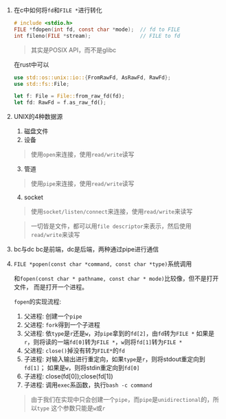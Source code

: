 1. 在c中如何将`fd`和`FILE *`进行转化
   
   ```c
   # include <stdio.h>
   FILE *fdopen(int fd, const char *mode);  // fd to FILE
   int fileno(FILE *stream);                // FILE to fd
   ```
   
   > 其实是POSIX API，而不是glibc
   

   在rust中可以

   ```rust
   use std::os::unix::io::{FromRawFd, AsRawFd, RawFd};
   use std::fs::File;

   let f: File = File::from_raw_fd(fd);
   let fd: RawFd = f.as_raw_fd();
   ```
   
2. UNIX的4种数据源

   1. 磁盘文件
   2. 设备
   > 使用`open`来连接，使用`read/write`读写
   3. 管道
   > 使用`pipe`来连接，使用`read/write`读写
   4. socket
   > 使用`socket/listen/connect`来连接，使用`read/write`来读写
   
   > 一切皆是文件，都可以用`file descriptor`来表示，然后使用`read/write`来读写
   
3. bc与dc
   bc是前端，dc是后端，两种通过pipe进行通信

4. `FILE *popen(const char *command, const char *type)`系统调用
   
   和`fopen(const char * pathname, const char * mode)`比较像，但不是打开文件，
   而是打开一个进程。

   `fopen`的实现流程:
   1. 父进程: 创建一个`pipe`
   2. 父进程: `fork`得到一个子进程
   3. 父进程: 依`type`是`r`还是`w`，对`pipe`拿到的`fd[2]`，由`fd`转为`FILE *`
   如果是`r`，则将读的一端`fd[0]`转为`FILE *`，`w`则将`fd[1]`转为`FILE *`
   4. 父进程: `close()`掉没有转为`FILE*`的`fd`
   5. 子进程: 对输入输出进行重定向，如果`type`是`r`，则将stdout重定向到`fd[1]`；
   如果是`w`，则将stdin重定向到`fd[0]`
   6. 子进程: close(fd[0]);close(fd[1])
   7. 子进程: 调用`exec`系函数，执行`bash -c command`

   > 由于我们在实现中只会创建一个`pipe`，而`pipe`是`unidirectional`的，所以`type`
   这个参数只能是`w`或`r`
